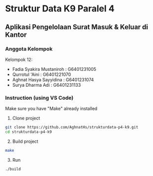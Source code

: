 # Struktur Data K9 Paralel 4

## Aplikasi Pengelolaan Surat Masuk & Keluar di Kantor

### Anggota Kelompok

Kelompok 12:

- Fadia Syakira Mustaniroh : G6401231005
- Qurrotul 'Aini : G6401221070
- Aghnat Hasya Sayyidina : G6401231074
- Surya Dharma Adi : G6401231133

### Instruction (using VS Code)
Make sure you have "Make" already installed

1. Clone project

```sh
git clone https://github.com/AghnatHs/strukturdata-p4-k9.git
cd strukturdata-p4-k9
```

2. Build project

```sh
make
```

3. Run

```sh
./build
```
